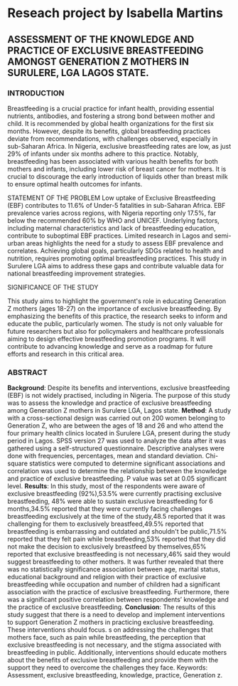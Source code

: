 # Reseach project by Isabella Martins

## ASSESSMENT OF THE KNOWLEDGE AND PRACTICE OF EXCLUSIVE BREASTFEEDING AMONGST GENERATION Z MOTHERS IN SURULERE, LGA LAGOS STATE.

### **INTRODUCTION**
Breastfeeding is a crucial practice for infant health, providing essential nutrients, antibodies, and fostering a strong bond between mother and child. It is recommended by global health organizations for the first six months. However, despite its benefits, global breastfeeding practices deviate from recommendations, with challenges observed, especially in sub-Saharan Africa. In Nigeria, exclusive breastfeeding rates are low, as just 29% of infants under six months adhere to this practice. Notably, breastfeeding has been associated with various health benefits for both mothers and infants, including lower risk of breast cancer for mothers. It is crucial to discourage the early introduction of liquids other than breast milk to ensure optimal health outcomes for infants.

 STATEMENT OF THE PROBLEM
Low uptake of Exclusive Breastfeeding (EBF) contributes to 11.6% of Under-5 fatalities in sub-Saharan Africa. EBF prevalence varies across regions, with Nigeria reporting only 17.5%, far below the recommended 60% by WHO and UNICEF. Underlying factors, including maternal characteristics and lack of breastfeeding education, contribute to suboptimal EBF practices. Limited research in Lagos and semi-urban areas highlights the need for a study to assess EBF prevalence and correlates. Achieving global goals, particularly SDGs related to health and nutrition, requires promoting optimal breastfeeding practices. This study in Surulere LGA aims to address these gaps and contribute valuable data for national breastfeeding improvement strategies.

SIGNIFICANCE OF THE STUDY

This study aims to highlight the government's role in educating Generation Z mothers (ages 18-27) on the importance of exclusive breastfeeding. By emphasizing the benefits of this practice, the research seeks to inform and educate the public, particularly women. The study is not only valuable for future researchers but also for policymakers and healthcare professionals aiming to design effective breastfeeding promotion programs. It will contribute to advancing knowledge and serve as a roadmap for future efforts and research in this critical area.

### **ABSTRACT**
**Background**: Despite its benefits and interventions, exclusive breastfeeding (EBF) is not widely practised, including in Nigeria. The purpose of this study was to assess the knowledge and practice of exclusive breastfeeding among Generation Z mothers in Surulere LGA, Lagos state.
**Method**: A study with a cross-sectional design was carried out on 200 women belonging to Generation Z, who are between the ages of 18 and 26 and who attend the four primary health clinics located in Surulere LGA, present during the study period in Lagos. SPSS version 27 was used to analyze the data after it was gathered using a self-structured questionnaire. Descriptive analyses were done with frequencies, percentages, mean and standard deviation. Chi-square statistics were computed to determine significant associations and correlation was used to determine the relationship between the knowledge and practice of exclusive breastfeeding. P value was set at 0.05 significant level.
**Results**: In this study, most of the respondents were aware of exclusive breastfeeding (92%),53.5% were currently practising exclusive breastfeeding, 48% were able to sustain exclusive breastfeeding for 6 months,34.5% reported that they were currently facing challenges breastfeeding exclusively at the time of the study,48.5 reported that it was challenging for them to exclusively breastfeed,49.5% reported that breastfeeding is embarrassing and outdated and shouldn't be public,71.5% reported that they felt pain while breastfeeding,53% reported that they did not make the decision to exclusively breastfeed by themselves,65% reported that exclusive breastfeeding is not necessary,46% said they would suggest breastfeeding to other mothers.
It was further revealed that there was no statistically significance association between age, marital status, educational background and religion with their practice of exclusive breastfeeding while occupation and number of children had a significant association with the practice of exclusive breastfeeding. Furthermore, there was a significant positive correlation between respondents’ knowledge and the practice of exclusive breastfeeding.
**Conclusion**: The results of this study suggest that there is a need to develop and implement interventions to support Generation Z mothers in practicing exclusive breastfeeding. These interventions should focus.
s on addressing the challenges that mothers face, such as pain while breastfeeding, the perception that exclusive breastfeeding is not necessary, and the stigma associated with breastfeeding in public. Additionally, interventions should educate mothers about the benefits of exclusive breastfeeding and provide them with the support they need to overcome the challenges they face.
Keywords: Assessment, exclusive breastfeeding, knowledge, practice, Generation z.


 
       
